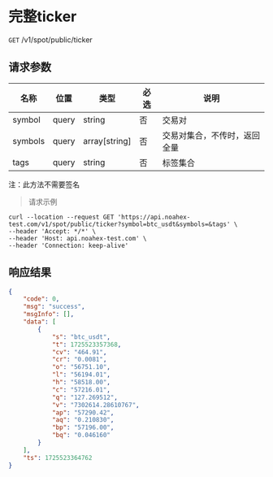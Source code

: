 # 完整ticker

`GET` /v1/spot/public/ticker

## 请求参数

| 名称    | 位置  | 类型          | 必选 | 说明                         |
| ------- | ----- | ------------- | ---- | ---------------------------- |
| symbol  | query | string        | 否   | 交易对                       |
| symbols | query | array[string] | 否   | 交易对集合，不传时，返回全量 |
| tags    | query | string        | 否   | 标签集合                     |

注：此方法不需要签名

> 请求示例

```shell
curl --location --request GET 'https://api.noahex-test.com/v1/spot/public/ticker?symbol=btc_usdt&symbols=&tags' \
--header 'Accept: */*' \
--header 'Host: api.noahex-test.com' \
--header 'Connection: keep-alive' 
```


## 响应结果

```json
{
    "code": 0,
    "msg": "success",
    "msgInfo": [],
    "data": [
        {
            "s": "btc_usdt",
            "t": 1725523357368,
            "cv": "464.91",
            "cr": "0.0081",
            "o": "56751.10",
            "l": "56194.01",
            "h": "58518.00",
            "c": "57216.01",
            "q": "127.269512",
            "v": "7302614.28610767",
            "ap": "57290.42",
            "aq": "0.210830",
            "bp": "57196.00",
            "bq": "0.046160"
        }
    ],
    "ts": 1725523364762
}
```

